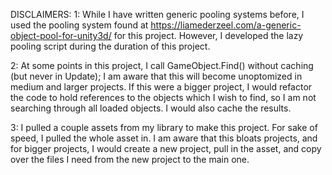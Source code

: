 DISCLAIMERS:
1: While I have written generic pooling systems before, I used the pooling system found at https://liamederzeel.com/a-generic-object-pool-for-unity3d/ for this project.
However, I developed the lazy pooling script during the duration of this project.

2: At some points in this project, I call GameObject.Find() without caching (but never in Update); I am aware that this will become unoptomized in medium and larger projects. 
If this were a bigger project, I would refactor the code to hold references to the objects which I wish to find, so I am not searching through all loaded objects. I would also cache the results.

3: I pulled a couple assets from my library to make this project. For sake of speed, I pulled the whole asset in. I am aware that this bloats projects, and for bigger projects, I would create a new project, pull in the asset, and copy over the files I need from the new project to the main one.